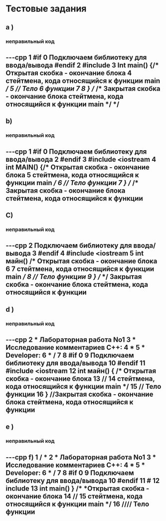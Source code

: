 # Тестовые задания
## a )
### неправильный код
---cpp
1 #if 0 Подключаем библиотеку для ввода/вывода #endif
2 #include <iostream>
3 Int main() {/* Открытая скобка - окончание блока
4 стейтмена, кода относящийся к функции main */
5 // Тело
6 функции
7
8 } /* /* Закрытая скобка - окончание блока стейтмена, кода относящийся к функции main */ */
---
## b) 
### неправильный код
---cpp
1 #if 0 Подключаем библиотеку для ввода/вывода
2 #endif
3 #include <iostream
4 int MAIN() {/* Открытая скобка - окончание блока
5 стейтмена, кода относящийся к функции main */
6 // Тело функции
7 } /* /* Закрытая скобка - окончание блока стейтмена, кода относящийся к функции
---
## C)
### неправильный код
---cpp
2 Подключаем библиотеку для ввода/вывода
3 #endif
4 #include <iostream
5 int майн() /* Открытая скобка - окончание блока
6
7 стейтмена, кода относящийся к функции main */
8 // Тело функции
9 } /* */ Закрытая скобка - окончание блока стейтмена, кода относящийся к функции
---
## d )
### неправильный код
---cpp
2 * Лабораторная работа No1
3 * Исследование комментариев С++:
4 *
5 * Developer:
6 * /
7
8 #if 0
9 Подключаем библиотеку для ввода/вывода
10 #endif
11 #include <iostream
12 int майн() { /* Открытая скобка - окончание блока
13 //
14 стейтмена, кода относящийся к функции main */
15 // Тело функции
16 } //Закрытая скобка - окончание блока стейтмена, кода относящийся к функции
---
## e )
### неправильный код
---cpp
f)
1 / *
2 * Лабораторная работа No1
3 * Исследование комментариев С++:
4 *
5 * Developer:
6 * /
7
8 #if 0
9 Подключаем библиотеку для ввода/вывода
10 #endif
11 #
12 include <iostream>
13 int main() } /* *Открытая скобка - окончание блока
14 //
15 стейтмена, кода относящийся к функции main */
16 //// Тело функции
---
